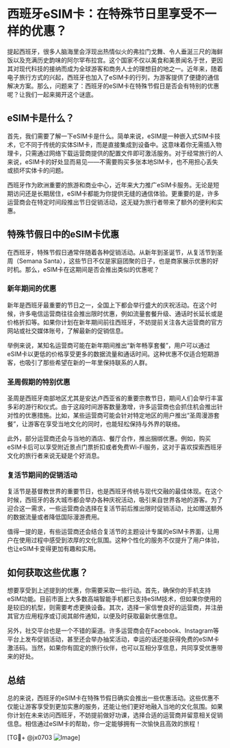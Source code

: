 # 西班牙eSIM卡：在特殊节日里享受不一样的优惠？

提起西班牙，很多人脑海里会浮现出热情似火的弗拉门戈舞、令人垂涎三尺的海鲜饭以及充满历史韵味的阿尔罕布拉宫。这个国家不仅以美食和美景闻名于世，更因其对现代科技的接纳而成为全球游客和商务人士的理想目的地之一。近年来，随着电子旅行方式的兴起，西班牙也加入了eSIM卡的行列，为游客提供了便捷的通信解决方案。那么，问题来了：西班牙的eSIM卡在特殊节假日是否会有特别的优惠呢？让我们一起来揭开这个谜底。

## eSIM卡是什么？

首先，我们需要了解一下eSIM卡是什么。简单来说，eSIM是一种嵌入式SIM卡技术，它不同于传统的实体SIM卡，而是直接集成到设备中。这意味着你无需插入物理卡，只需通过网络下载运营商提供的配置文件即可激活服务。对于经常旅行的人来说，eSIM卡的好处显而易见——不需要购买多张本地SIM卡，也不用担心丢失或损坏实体卡的问题。

西班牙作为欧洲重要的旅游和商业中心，近年来大力推广eSIM卡服务。无论是短期访问还是长期居住，eSIM卡都能为你提供无缝的通信体验。更重要的是，许多运营商会在特定时间段推出节日促销活动，这无疑为旅行者带来了额外的便利和实惠。

## 特殊节假日中的eSIM卡优惠

在西班牙，特殊节假日通常伴随着各种促销活动。从新年到圣诞节，从复活节到圣周（Semana Santa），这些节日不仅是家庭团聚的日子，也是商家展示优惠的好时机。那么，eSIM卡在这期间是否会推出类似的优惠呢？

### 新年期间的优惠

新年是西班牙最重要的节日之一，全国上下都会举行盛大的庆祝活动。在这个时候，许多电信运营商往往会推出限时优惠，例如流量套餐升级、通话时长延长或是价格折扣等。如果你计划在新年期间前往西班牙，不妨提前关注各大运营商的官方网站或社交媒体账号，了解最新的促销信息。

举例来说，某知名运营商可能在新年期间推出“新年畅享套餐”，用户可以通过eSIM卡以更低的价格享受更多的数据流量和通话时间。这种优惠不仅适合短期游客，也吸引了那些希望在新的一年里保持联系的人群。

### 圣周假期的特别优惠

圣周是西班牙南部地区尤其是安达卢西亚省的重要宗教节日，期间人们会举行丰富多彩的游行和仪式。由于这段时间游客数量激增，许多运营商也会抓住机会推出针对性的优惠措施。比如，某些运营商可能会针对特定地区的用户推出“圣周漫游套餐”，让游客在享受当地文化的同时，也能轻松保持与外界的联络。

此外，部分运营商还会与当地的酒店、餐厅合作，推出捆绑优惠。例如，购买eSIM卡后可以享受附近景点门票折扣或者免费Wi-Fi服务，这对于喜欢探索西班牙文化的旅行者来说无疑是个好消息。

### 复活节期间的促销活动

复活节是基督教世界的重要节日，也是西班牙传统与现代交融的最佳体现。在这个时候，西班牙的各大城市都会举办各种庆祝活动，吸引来自世界各地的游客。为了迎合这一需求，一些运营商会选择在复活节前后推出限时促销活动，比如赠送额外的数据流量或者降低国际漫游费用。

值得一提的是，有些运营商还会结合复活节的主题设计专属的eSIM卡界面，让用户在使用过程中感受到浓厚的文化氛围。这种个性化的服务不仅提升了用户体验，也让eSIM卡变得更加有趣和实用。

## 如何获取这些优惠？

想要享受到上述提到的优惠，你需要采取一些行动。首先，确保你的手机支持eSIM功能。目前市面上大多数高端智能手机都已支持eSIM技术，但如果你使用的是较旧的机型，则需要考虑更换设备。其次，选择一家信誉良好的运营商，并注册其官方应用程序或订阅其邮件通知，以便及时获取最新优惠信息。

另外，社交平台也是一个不错的渠道。许多运营商会在Facebook、Instagram等平台上发布促销活动，甚至还会举办抽奖活动，幸运的话还能获得免费的eSIM卡激活码。当然，如果你有固定的旅行伙伴，也可以互相分享信息，共同享受优惠带来的好处。

## 总结

总的来说，西班牙的eSIM卡在特殊节假日确实会推出一些优惠活动。这些优惠不仅能让游客享受到更加实惠的服务，还能让他们更好地融入当地的文化氛围。如果你计划在未来访问西班牙，不妨提前做好功课，选择合适的运营商并留意相关促销信息。相信通过eSIM卡的帮助，你一定能够拥有一次愉快且高效的旅程！

[TG💪+ @jx0703 ![Image](https://github.com/user-attachments/assets/dbca1d08-cadb-493c-b0ec-ad6f7a83f270)]